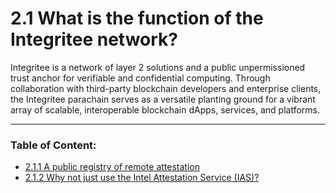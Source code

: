 # 2.1 What is the function of the Integritee network?

Integritee is a network of layer 2 solutions and a public unpermissioned trust anchor for verifiable and confidential computing. Through collaboration with third-party blockchain developers and enterprise clients, the Integritee parachain serves as a versatile planting ground for a vibrant array of scalable, interoperable blockchain dApps, services, and platforms.

****

### **Table of Content:**

* [2.1.1 A public registry of remote attestation](2.1.1-a-public-registry-of-remote-attestation.md)
* [2.1.2 Why not just use the Intel Attestation Service (IAS)?](2.1.2-why-not-just-use-the-intel-attestation-service-ias.md)
